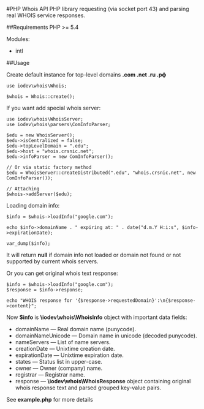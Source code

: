 #PHP Whois API
PHP library requesting (via socket port 43) and parsing real WHOIS service responses.

##Requirements
PHP >= 5.4

Modules:
- intl

##Usage

Create default instance for top-level domains __.com .net .ru .рф__
```
use iodev\whois\Whois;

$whois = Whois::create();
```

If you want add special whois server:
```
use iodev\whois\WhoisServer;
use iodev\whois\parsers\ComInfoParser;

$edu = new WhoisServer();
$edu->isCentralized = false;
$edu->topLevelDomain = ".edu";
$edu->host = "whois.crsnic.net";
$edu->infoParser = new ComInfoParser();

// Or via static factory method
$edu = WhoisServer::createDistributed(".edu", "whois.crsnic.net", new ComInfoParser());

// Attaching
$whois->addServer($edu);
```

Loading domain info:
```
$info = $whois->loadInfo("google.com");

echo $info->domainName . " expiring at: " . date("d.m.Y H:i:s", $info->expirationDate);

var_dump($info);
```
It will return __null__ if domain info not loaded or domain not found or not supported by current whois servers.

Or you can get original whois text response:
```
$info = $whois->loadInfo("google.com");
$response = $info->response;

echo "WHOIS response for '{$response->requestedDomain}':\n{$response->content}";
```

Now __$info__ is __\iodev\whois\WhoisInfo__ object with important data fields:
- domainName — Real domain name (punycode).
- domainNameUnicode — Domain name in unicode (decoded punycode).
- nameServers — List of name servers.
- creationDate — Unixtime creation date.
- expirationDate — Unixtime expiration date.
- states — Status list in upper-case.
- owner — Owner (company) name.
- registrar — Registrar name.
- response — __\iodev\whois\WhoisResponse__ object containing original whois response text and parsed grouped key-value pairs.


See __example.php__ for more details
